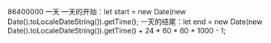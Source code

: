 86400000  一天
一天的开始：let start = new Date(new Date().toLocaleDateString()).getTime();
一天的结尾：let end = new Date(new Date().toLocaleDateString()).getTime() + 24 * 60 * 60 * 1000 - 1;
